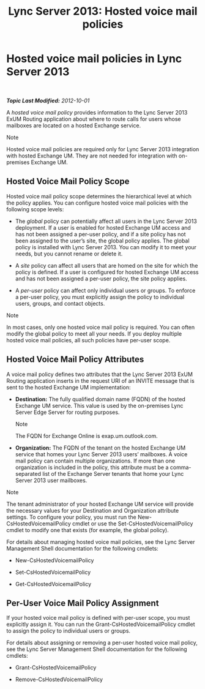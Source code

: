 ﻿---
title: 'Lync Server 2013: Hosted voice mail policies'
TOCTitle: Hosted voice mail policies
ms:assetid: d62a35ed-cbe2-4f06-86b4-e192c18435c1
ms:mtpsurl: https://technet.microsoft.com/en-us/library/Gg398932(v=OCS.15)
ms:contentKeyID: 48185506
ms.date: 07/23/2014
mtps_version: v=OCS.15
---

<div data-xmlns="http://www.w3.org/1999/xhtml">

<div class="topic" data-xmlns="http://www.w3.org/1999/xhtml" data-msxsl="urn:schemas-microsoft-com:xslt" data-cs="http://msdn.microsoft.com/en-us/">

<div data-asp="http://msdn2.microsoft.com/asp">

# Hosted voice mail policies in Lync Server 2013

</div>

<div id="mainSection">

<div id="mainBody">

<span> </span>

_**Topic Last Modified:** 2012-10-01_

A *hosted voice mail policy* provides information to the Lync Server 2013 ExUM Routing application about where to route calls for users whose mailboxes are located on a hosted Exchange service.

<div>


> [!NOTE]  
> Hosted voice mail policies are required only for Lync Server 2013 integration with hosted Exchange UM. They are not needed for integration with on-premises Exchange UM.



</div>

<div>

## Hosted Voice Mail Policy Scope

Hosted voice mail policy scope determines the hierarchical level at which the policy applies. You can configure hosted voice mail policies with the following scope levels:

  - The *global* policy can potentially affect all users in the Lync Server 2013 deployment. If a user is enabled for hosted Exchange UM access and has not been assigned a per-user policy, and if a site policy has not been assigned to the user’s site, the global policy applies. The global policy is installed with Lync Server 2013. You can modify it to meet your needs, but you cannot rename or delete it.

  - A *site* policy can affect all users that are homed on the site for which the policy is defined. If a user is configured for hosted Exchange UM access and has not been assigned a per-user policy, the site policy applies.

  - A *per-user* policy can affect only individual users or groups. To enforce a per-user policy, you must explicitly assign the policy to individual users, groups, and contact objects.

<div>


> [!NOTE]  
> In most cases, only one hosted voice mail policy is required. You can often modify the global policy to meet all your needs. If you deploy multiple hosted voice mail policies, all such policies have per-user scope.



</div>

</div>

<div>

## Hosted Voice Mail Policy Attributes

A voice mail policy defines two attributes that the Lync Server 2013 ExUM Routing application inserts in the request URI of an INVITE message that is sent to the hosted Exchange UM implementation:

  - **Destination:** The fully qualified domain name (FQDN) of the hosted Exchange UM service. This value is used by the on-premises Lync Server Edge Server for routing purposes.
    
    <div>
    

    > [!NOTE]  
    > The FQDN for Exchange Online is exap.um.outlook.com.

    
    </div>

  - **Organization:** The FQDN of the tenant on the hosted Exchange UM service that homes your Lync Server 2013 users’ mailboxes. A voice mail policy can contain multiple organizations. If more than one organization is included in the policy, this attribute must be a comma-separated list of the Exchange Server tenants that home your Lync Server 2013 user mailboxes.

<div>


> [!NOTE]  
> The tenant administrator of your hosted Exchange UM service will provide the necessary values for your Destination and Organization attribute settings. To configure your policy, you must run the New-CsHostedVoicemailPolicy cmdlet or use the Set-CsHostedVoicemailPolicy cmdlet to modify one that exists (for example, the global policy).



</div>

For details about managing hosted voice mail policies, see the Lync Server Management Shell documentation for the following cmdlets:

  - New-CsHostedVoicemailPolicy

  - Set-CsHostedVoicemailPolicy

  - Get-CsHostedVoicemailPolicy

</div>

<div>

## Per-User Voice Mail Policy Assignment

If your hosted voice mail policy is defined with per-user scope, you must explicitly assign it. You can run the Grant-CsHostedVoicemailPolicy cmdlet to assign the policy to individual users or groups.

For details about assigning or removing a per-user hosted voice mail policy, see the Lync Server Management Shell documentation for the following cmdlets:

  - Grant-CsHostedVoicemailPolicy

  - Remove-CsHostedVoicemailPolicy

</div>

</div>

<span> </span>

</div>

</div>

</div>

